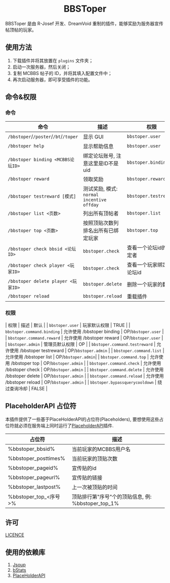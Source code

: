 <div align="center">
    <h1> BBSToper </h1>
</div>

BBSToper 是由 R-Josef 开发、DreamVoid 重制的插件，能够奖励为服务器宣传帖顶帖的玩家。

## 使用方法

1. 下载插件并将其放置在 `plugins` 文件夹；
2. 启动一次服务器，然后关闭；
3. 复制 MCBBS 帖子的 ID，并将其填入配置文件中；
4. 再次启动服务器，即可享受插件的功能。

## 命令&权限
### 命令

| 命令 | 描述 | 权限 |
| ----- | ----- | ----- |
| `/bbstoper`/`/poster`/`/bt`/`/toper` | 显示 GUI | `bbstoper.user` |
| `/bbstoper help` | 显示帮助信息 | `bbstoper.user` |
| `/bbstoper binding <MCBBS论坛ID>` | 绑定论坛账号, 注意这里是ID不是uid | `bbstoper.binding` |
| `/bbstoper reward` | 领取奖励 | `bbstoper.reward` |
| `/bbstoper testreward [模式]` | 测试奖励, 模式: `normal` `incentive` `offday` | `bbstoper.testreward` |
| `/bbstoper list <页数>` | 列出所有顶帖者 | `bbstoper.list` |
| `/bbstoper top <页数>` | 按照顶贴次数列排名出所有已绑定玩家 | `bbstoper.top` |
| `/bbstoper check bbsid <论坛ID>` | `bbstoper.check` | 查看一个论坛id的绑定者 |
| `/bbstoper check player <玩家ID>` | `bbstoper.check` | 查看一个玩家绑定的论坛id |
| `/bbstoper delete player <玩家ID>` | `bbstoper.delete` | 删除一个玩家的数据 |
| `/bbstoper reload` | `bbstoper.reload` | 重载插件 |

### 权限

| 权限 | 描述 | 默认 |
| `bbstoper.user` | 玩家默认权限 | TRUE |
| `bbstoper.command.binding` | 允许使用 /bbstoper binding | OP/`bbstoper.user` |
| `bbstoper.command.reward` | 允许使用 /bbstoper reward | OP/`bbstoper.user` |
| `bbstoper.admin` | 管理员默认权限 | OP |
| `bbstoper.command.testreward` | 允许使用 /bbstoper testreward | OP/`bbstoper.admin` |
| `bbstoper.command.list` | 允许使用 /bbstoper list | OP/`bbstoper.admin`|
| `bbstoper.command.top` | 允许使用 /bbstoper top | OP/`bbstoper.admin` |
| `bbstoper.command.check` | 允许使用 /bbstoper check | OP/`bbstoper.admin` |
| `bbstoper.command.delete` | 允许使用 /bbstoper delete | OP/`bbstoper.admin` |
| `bbstoper.command.reload` | 允许使用 /bbstoper reload | OP/`bbstoper.admin` |
| `bbstoper.bypassquerycooldown` | 绕过查询冷却 | FALSE |

## PlaceholderAPI 占位符

本插件提供了一些基于PlaceHolderAPI的占位符(Placeholders), 要想使用这些占位符就必须在服务端上同时运行了[PlaceholderAPI](https://github.com/PlaceholderAPI/PlaceholderAPI)插件.

| 占位符                | 描述                                               |
| --------------------- | -------------------------------------------------- |
| %bbstoper_bbsid%      | 当前玩家的MCBBS用户名                              |
| %bbstoper_posttimes%  | 当前玩家的顶贴次数                                 |
| %bbstoper_pageid%     | 宣传贴的id                                         |
| %bbstoper_pageurl%    | 宣传贴的链接                                       |
| %bbstoper_lastpost%   | 上一次被顶贴的时间                                 |
| %bbstoper_top_<序号>% | 顶贴排行第"序号"个的顶贴信息, 例: %bbstoper_top_1% |

## 许可

[LICENCE](./LICENSE)

## 使用的依赖库

1. [Jsoup](https://jsoup.org/)
2. [bStats](https://bstats.org/)
3. [PlaceHolderAPI](https://github.com/PlaceholderAPI/PlaceholderAPI)
